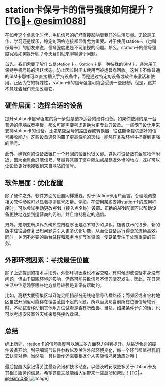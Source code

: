# station卡保号卡的信号强度如何提升？[[TG💪+ @esim1088](https://t.me/s/esim1088)]

在如今这个信息化时代，手机信号的好坏直接影响着我们的生活质量。无论是工作、学习还是娱乐，稳定的网络连接都显得尤为重要。对于使用station卡（也叫保号卡）的朋友来说，信号强度更是不可忽视的问题。那么，station卡的信号强度究竟如何提升呢？今天我们就来聊聊这个问题。

首先，我们需要了解什么是station卡。Station卡是一种特殊的SIM卡，通常用于保持手机号码的活跃状态，防止因长时间未使用而被运营商回收。这种卡不像普通的SIM卡那样可以直接插入手持设备中，而是通过特定的设备或软件来激活和使用。正因为它的特殊性，station卡的信号强度可能会受到一些限制。但是，这并不意味着我们无法改善它。

## 硬件层面：选择合适的设备

提升station卡信号强度的第一步就是选择适合的硬件设备。如果你使用的是一台普通的电脑或者平板，那么可能需要考虑更换为更专业的设备。一些专门设计用来支持station卡的设备，比如某些型号的路由器或转换器，往往能够提供更好的信号接收能力。这些设备通常内置了更高性能的天线，能够在复杂环境中捕捉到更强的信号。

此外，确保你的设备放置在一个开阔的位置也很关键。避免将设备放在金属物体附近，因为金属会屏蔽信号。尽量将其置于窗户旁边或是靠近外墙的地方，这样可以让设备更好地接收到来自基站的信号。

## 软件层面：优化配置

除了硬件之外，软件方面的设置同样重要。对于station卡用户而言，合理地调整相关软件参数可以显著提高信号质量。例如，在使用某些支持station卡的应用程序时，可以尝试手动更改APN（接入点名称）设置。正确的APN配置可以帮助设备更快地连接到运营商的网络，并且维持稳定的通信。

另外，定期更新操作系统和应用程序也是必不可少的操作。随着技术的进步，新的版本往往会修复已知问题并引入更多优化功能，从而让设备运行得更加流畅高效。同时，关闭不必要的后台进程和服务也能节省资源，使设备专注于处理重要的任务。

## 外部环境因素：寻找最佳位置

除了上述提到的技术手段外，外部环境因素也不容忽略。有时候即使设备本身没有问题，但由于周围环境的影响，仍然可能导致信号不佳的情况发生。因此，在日常生活中注意观察哪些地方信号较强是非常有帮助的。

比如，高楼大厦密集区域可能会阻挡部分无线电信号传播路径；而郊区或者农村地区虽然开阔但可能存在覆盖范围不足的问题。所以当发现当前所在位置信号较弱时，不妨试着移动到其他地方试试看是否有所改善。当然，如果条件允许的话，也可以考虑安装室外天线来增强接收效果。

## 总结

综上所述，station卡的信号强度可以通过多方面努力得到提升。从挑选合适的硬件设备开始，到仔细调节软件参数以及关注外部环境变化，每一个环节都值得我们去认真对待。当然啦，具体操作还需要根据个人实际情况灵活应对哦！

最后提醒大家记得关注最新资讯和技术动态，以便及时获取更多关于station卡及其相关服务的信息。希望这篇文章能给大家带来一些启发和帮助！[[TG💪+ @esim1088](https://t.me/s/esim1088) ![Image](https://i.postimg.cc/4NQfJmqS/Snipaste-2025-05-13-00-14-12.png)]